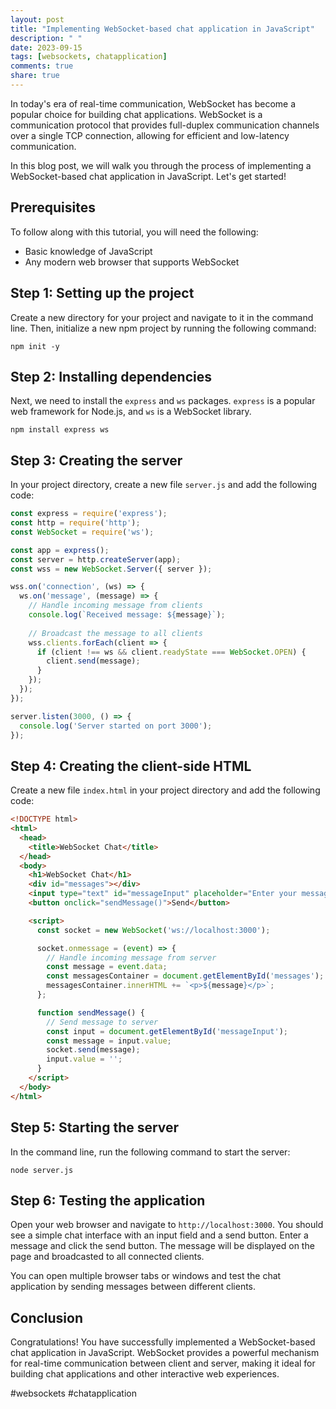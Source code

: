 ```yaml
---
layout: post
title: "Implementing WebSocket-based chat application in JavaScript"
description: " "
date: 2023-09-15
tags: [websockets, chatapplication]
comments: true
share: true
---
```


In today's era of real-time communication, WebSocket has become a popular choice for building chat applications. WebSocket is a communication protocol that provides full-duplex communication channels over a single TCP connection, allowing for efficient and low-latency communication.

In this blog post, we will walk you through the process of implementing a WebSocket-based chat application in JavaScript. Let's get started!

## Prerequisites

To follow along with this tutorial, you will need the following:

- Basic knowledge of JavaScript
- Any modern web browser that supports WebSocket

## Step 1: Setting up the project

Create a new directory for your project and navigate to it in the command line. Then, initialize a new npm project by running the following command:

```
npm init -y
```

## Step 2: Installing dependencies

Next, we need to install the `express` and `ws` packages. `express` is a popular web framework for Node.js, and `ws` is a WebSocket library.

```
npm install express ws
```

## Step 3: Creating the server

In your project directory, create a new file `server.js` and add the following code:

```javascript
const express = require('express');
const http = require('http');
const WebSocket = require('ws');

const app = express();
const server = http.createServer(app);
const wss = new WebSocket.Server({ server });

wss.on('connection', (ws) => {
  ws.on('message', (message) => {
    // Handle incoming message from clients
    console.log(`Received message: ${message}`);
    
    // Broadcast the message to all clients
    wss.clients.forEach(client => {
      if (client !== ws && client.readyState === WebSocket.OPEN) {
        client.send(message);
      }
    });
  });
});

server.listen(3000, () => {
  console.log('Server started on port 3000');
});
```

## Step 4: Creating the client-side HTML

Create a new file `index.html` in your project directory and add the following code:

```html
<!DOCTYPE html>
<html>
  <head>
    <title>WebSocket Chat</title>
  </head>
  <body>
    <h1>WebSocket Chat</h1>
    <div id="messages"></div>
    <input type="text" id="messageInput" placeholder="Enter your message" />
    <button onclick="sendMessage()">Send</button>

    <script>
      const socket = new WebSocket('ws://localhost:3000');

      socket.onmessage = (event) => {
        // Handle incoming message from server
        const message = event.data;
        const messagesContainer = document.getElementById('messages');
        messagesContainer.innerHTML += `<p>${message}</p>`;
      };

      function sendMessage() {
        // Send message to server
        const input = document.getElementById('messageInput');
        const message = input.value;
        socket.send(message);
        input.value = '';
      }
    </script>
  </body>
</html>
```

## Step 5: Starting the server

In the command line, run the following command to start the server:

```
node server.js
```

## Step 6: Testing the application

Open your web browser and navigate to `http://localhost:3000`. You should see a simple chat interface with an input field and a send button. Enter a message and click the send button. The message will be displayed on the page and broadcasted to all connected clients.

You can open multiple browser tabs or windows and test the chat application by sending messages between different clients.

## Conclusion

Congratulations! You have successfully implemented a WebSocket-based chat application in JavaScript. WebSocket provides a powerful mechanism for real-time communication between client and server, making it ideal for building chat applications and other interactive web experiences.

#websockets #chatapplication